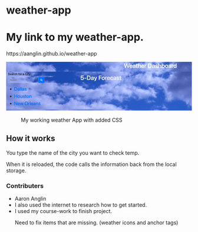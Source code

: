 # weather-app
<h1>My link to my weather-app.</h1>
https://aanglin.github.io/weather-app

![Weather-App](/image/Screen%20Shot%202022-07-08%20at%208.59.25%20PM.png)
<figure>
<figcaption>My working weather App with added CSS</figcaption>
</figure>
<h2>How it works</h2>
<p>You type the name of the city you want to check temp.<br>
<p> When it is reloaded, the code calls the information back from the local storage.</p>
<h3>Contributers</h3>
<ul>
<li>Aaron Anglin</li>
<li>I also used the internet to research how to get started.</li>
<li>I used my course-work to finish project.</li> 
<p>Need to fix items that are missing. (weather icons and anchor tags)</p>
